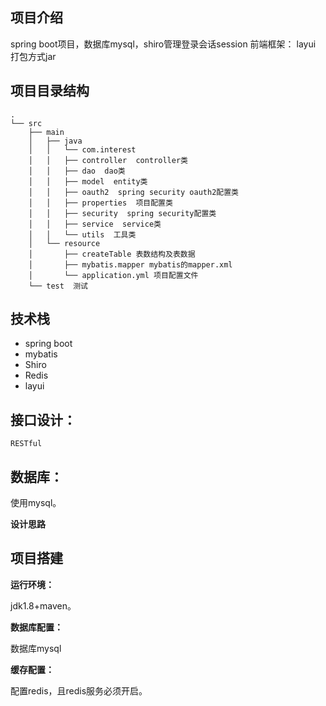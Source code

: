 ## 项目介绍

spring boot项目，数据库mysql，shiro管理登录会话session
前端框架： layui
打包方式jar

项目目录结构
--
```shell
.
└── src
    ├── main  
    │	├── java  
    │	│   └── com.interest 
    │	│	├── controller  controller类
    │	│	├── dao  dao类
    │	│	├── model  entity类
    │	│	├── oauth2  spring security oauth2配置类
    │	│	├── properties  项目配置类
    │	│	├── security  spring security配置类
    │	│	├── service  service类
    │	│	└── utils  工具类
    │	└── resource  
    │	    ├── createTable 表数结构及表数据
    │	    ├── mybatis.mapper mybatis的mapper.xml
    │	    └── application.yml 项目配置文件
    └── test  测试
```

## 技术栈

 - spring boot
 - mybatis
 - Shiro
 - Redis
 - layui

## 接口设计：

	RESTful

## 数据库：

使用mysql。

**设计思路** 


## 项目搭建

**运行环境：**

  jdk1.8+maven。
  
 **数据库配置：**
 
 数据库mysql
 
 **缓存配置：** 
 
  配置redis，且redis服务必须开启。
 
